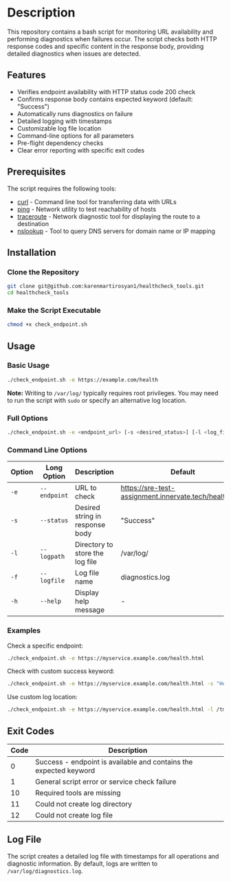 # Description

This repository contains a bash script for monitoring URL availability and performing diagnostics when failures occur. The script checks both HTTP response codes and specific content in the response body, providing detailed diagnostics when issues are detected.

## Features

- Verifies endpoint availability with HTTP status code 200 check
- Confirms response body contains expected keyword (default: "Success")
- Automatically runs diagnostics on failure
- Detailed logging with timestamps
- Customizable log file location
- Command-line options for all parameters
- Pre-flight dependency checks
- Clear error reporting with specific exit codes

## Prerequisites

The script requires the following tools:
- [curl](https://linux.die.net/man/1/curl) - Command line tool for transferring data with URLs
- [ping](https://linux.die.net/man/8/ping) - Network utility to test reachability of hosts
- [traceroute](https://linux.die.net/man/8/traceroute) - Network diagnostic tool for displaying the route to a destination
- [nslookup](https://linux.die.net/man/1/nslookup) - Tool to query DNS servers for domain name or IP mapping

## Installation

### Clone the Repository

```bash
git clone git@github.com:karenmartirosyan1/healthcheck_tools.git
cd healthcheck_tools
```

### Make the Script Executable

```bash
chmod +x check_endpoint.sh
```

## Usage

### Basic Usage

```bash
./check_endpoint.sh -e https://example.com/health
```
**Note:** Writing to `/var/log/` typically requires root privileges. You may need to run the script with `sudo` or specify an alternative log location.

### Full Options

```bash
./check_endpoint.sh -e <endpoint_url> [-s <desired_status>] [-l <log_file_path>] [-f <log_file_name>] [-h]
```

### Command Line Options

| Option | Long Option | Description | Default |
|--------|-------------|-------------|---------|
| `-e` | `--endpoint` | URL to check | https://sre-test-assignment.innervate.tech/health.html |
| `-s` | `--status` | Desired string in response body | "Success" |
| `-l` | `--logpath` | Directory to store the log file | /var/log/ |
| `-f` | `--logfile` | Log file name | diagnostics.log |
| `-h` | `--help` | Display help message | - |

### Examples

Check a specific endpoint:
```bash
./check_endpoint.sh -e https://myservice.example.com/health.html
```

Check with custom success keyword:
```bash
./check_endpoint.sh -e https://myservice.example.com/health.html -s "Healthy"
```

Use custom log location:
```bash
./check_endpoint.sh -e https://myservice.example.com/health.html -l /tmp/ -f my_service_health.log
```

## Exit Codes

| Code | Description |
|------|-------------|
| 0 | Success - endpoint is available and contains the expected keyword |
| 1 | General script error or service check failure |
| 10 | Required tools are missing |
| 11 | Could not create log directory |
| 12 | Could not create log file |

## Log File

The script creates a detailed log file with timestamps for all operations and diagnostic information. By default, logs are written to `/var/log/diagnostics.log`.
